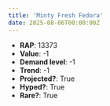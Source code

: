 ```yaml
---
title: 'Minty Fresh Fedora'
date: 2025-08-06T00:00:00Z
---
```

- **RAP**: 13373
- **Value**: -1
- **Demand level**: -1
- **Trend**: -1
- **Projected?**: True
- **Hyped?**: True
- **Rare?**: True
